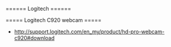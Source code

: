 ====== Logitech ======

===== Logitech C920 webcam =====
* http://support.logitech.com/en_my/product/hd-pro-webcam-c920#download